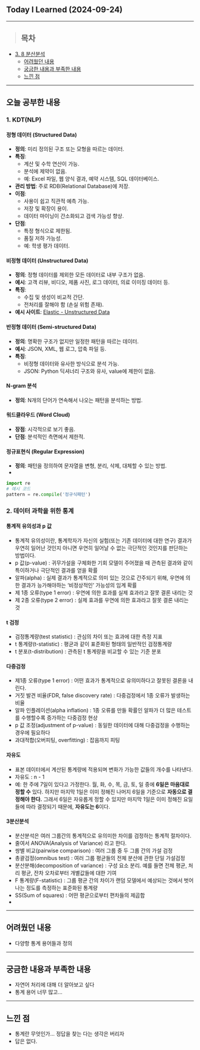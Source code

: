 ## Today I Learned (2024-09-24)
---
> ## 목차
- [3. 8 분산분석](#3-8-분산분석)
  - [어려웠던 내용](#어려웠던-내용)
  - [궁금한 내용과 부족한 내용](#궁금한-내용과-부족한-내용)
  - [느낀 점](#느낀-점)
---

## 오늘 공부한 내용
### 1. KDT(NLP)
#### 정형 데이터 (Structured Data)
- **정의**: 미리 정의된 구조 또는 모형을 따르는 데이터.
- **특징**:
  - 계산 및 수학 연산이 가능.
  - 분석에 제약이 없음.
  - 예: Excel 파일, 웹 양식 결과, 예약 시스템, SQL 데이터베이스.
- **관리 방법**: 주로 RDB(Relational Database)에 저장.
- **이점**:
  - 사용이 쉽고 직관적 예측 가능.
  - 저장 및 확장이 용이.
  - 데이터 마이닝이 간소화되고 검색 가능성 향상.
- **단점**:
  - 특정 형식으로 제한됨.
  - 품질 저하 가능성.
  - 예: 학생 평가 데이터.

#### 비정형 데이터 (Unstructured Data)
- **정의**: 정형 데이터를 제외한 모든 데이터로 내부 구조가 없음.
- **예시**: 고객 리뷰, 비디오, 제품 사진, 로그 데이터, 의료 이미징 데이터 등.
- **특징**:
  - 수집 및 생성이 비교적 간단.
  - 전처리를 잘해야 함 (손실 위험 존재).
- **예시 사이트**: [Elastic - Unstructured Data](https://www.elastic.co/kr/what-is/unstructured-data)

#### 반정형 데이터 (Semi-structured Data)
- **정의**: 명확한 구조가 없지만 일정한 패턴을 따르는 데이터.
- **예시**: JSON, XML, 웹 로그, 압축 파일 등.
- **특징**:
  - 비정형 데이터와 유사한 방식으로 분석 가능.
  - JSON: Python 딕셔너리 구조와 유사, value에 제한이 없음.

#### N-gram 분석
- **정의**: N개의 단어가 연속해서 나오는 패턴을 분석하는 방법.

#### 워드클라우드 (Word Cloud)
- **장점**: 시각적으로 보기 좋음.
- **단점**: 분석적인 측면에서 제한적.

#### 정규표현식 (Regular Expression)
- **정의**: 패턴을 정의하여 문자열을 변형, 분리, 삭제, 대체할 수 있는 방법.
- 
```python
import re
# 예시 코드
pattern = re.compile('정규식패턴')
```

### 2. 데이터 과학을 위한 통계
#### 통계적 유의성과 p 값
- 통계적 유의성이란, 통계학자가 자신의 실험(또는 기존 데이터에 대한 연구) 결과가 우연히 일어난 것인지 아니면 우연히 일어날 수 없는 극단적인 것인지를 판단하는 방법이다.
- p 값(p-value) : 귀무가설을 구체화한 기회 모델이 주어졌을 때 관측된 결과와 같이 특이하거나 극단적인 결과를 얻을 확률
- 알파(alpha) : 실제 결과가 통계적으로 의미 있는 것으로 간주되기 위해, 우연에 의한 결과가 능가해야하는 ‘비정상적인’ 가능성의 임계 확률
- 제 1종 오류(type 1 error) : 우연에 의한 효과를 실제 효과라고 잘못 결론 내리는 것
- 제 2종 오류(type 2 error) : 실제 효과를 우연에 의한 효과라고 잘못 결론 내리는 것

#### t 검정
- 검정통계량(test statistic) : 관심의 차이 또는 효과에 대한 측정 지표
- t 통계량(t-statistic) : 평균과 같이 표준화된 형태의 일반적인 검정통계량
- t 분포(t-distribution) : 관측된 t 통계량을 비교할 수 있는 기준 분포

#### 다중검정
- 제1종 오류(type 1 error) : 어떤 효과가 통계적으로 유의미하다고 잘못된 결론을 내린다.
- 거짓 발견 비율(FDR, false discovery rate) : 다중검정에서 1종 오류가 발생하는 비율
- 알파 인플레이션(alpha inflation) : 1종 오류를 만들 확률인 알파가 더 많은 테스트를 수행할수록 증가하는 다중검정 현상
- p 값 조정(adjustment of p-value) : 동일한 데이터에 대해 다중검정을 수행하는 경우에 필요하다
- 과대적합(오버피팅, overfitting) : 잡음까지 피팅

#### 자유도
- 표본 데이터에서 계산된 통계량에 적용되며 변화가 가능한 값들의 개수를 나타낸다.
- 자유도 : n - 1
- 예: 한 주에 7일이 있다고 가정한다. 월, 화, 수, 목, 금, 토, 일 중에 **6일은 마음대로 정할 수** 있다. 하지만 마지막 1일은 이미 정해진 나머지 6일을 기준으로 **자동으로 결정해야 한다.** 그래서 6일은 자유롭게 정할 수 있지만 마지막 1일은 이미 정해진 요일들에 따라 결정되기 때문에, **자유도는 6**이다.

#### 3분산분석
- 분산분석은 여러 그룹간의 통계적으로 유의미한 차이를 검정하는 통계적 절차이다.
- 줄여서 ANOVA(Analysis of Variance) 라고 한다.
- 쌍별 비교(pairwise comparison) : 여러 그룹 중 두 그룹 간의 가설 검정
- 총괄검정(omnibus test) : 여러 그룹 평균들의 전체 분산에 관한 단일 가설검정
- 분산분해(decomposition of variance) : 구성 요소 분리. 예를 들면 전체 평균, 처리 평균, 잔차 오차로부터 개별값들에 대한 기여
- F 통계량(F-statistic) : 그룹 평균 간의 차이가 랜덤 모델에서 예상되는 것에서 벗어나는 정도를 측정하는 표준화된 통계량
- SS(Sum of squares) : 어떤 평균으로부터 편차들의 제곱합
- 
---
## 어려웠던 내용
- 다양항 통계 용어들과 정의
---
## 궁금한 내용과 부족한 내용
- 자연어 처리에 대해 더 알아보고 싶다
- 통계 용어 너무 많고...
---
## 느낀 점
- 통계란 무엇인가... 정답을 찾는 다는 생각은 버리자
- 답은 없다.

<!-- <img src="이미지 주소" width="100%" height="100%"/> -->
